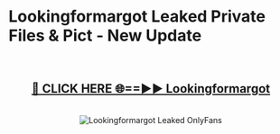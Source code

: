 # Lookingformargot Leaked Private Files & Pict - New Update
<br>
<div align="center">
<h2><a href="https://mediafilles.blogspot.com/?title=Lookingformargot" rel="nofollow">🔴 CLICK HERE 🌐==►► Lookingformargot</a></h2>
<br>
<a href="https://mediafilles.blogspot.com/?title=Lookingformargot" rel="nofollow" data-target="animated-image.originalLink"><img src="https://i.ibb.co.com/WyWwxjT/player-gif2.gif" alt="Lookingformargot Leaked OnlyFans" style="max-width: 100%; display: inline-block;" data-target="animated-image.originalImage"></a>
</div>
<br>